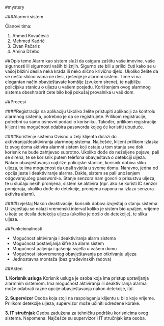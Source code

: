 ﻿#mystery


###Alarmni sistem

Članovi tima:

1. Ahmed Kovačević
2. Mehmed Kadrić
3. Elvan Pačariz
4. Amina Džebo


##Opis teme
Alarm kao sistem služi da osigura zaštitu vaše imovine, vaše sigurnosti ili sigurnosti vaših bližnjih. Sigurno ste bili u prilici čuti kako se u vašoj blizini desila neka krađa ili neko slično krivično djelo. Ukoliko želite da se nešto slično vama ne desi, rješenje je alarmni sistem. Time vi na elegantan način obavještavate komšije (zvukom sirene), te najbližu policijsku stanicu o uljezu u vašem posjedu. Korištenjem ovog alarmnog sistema obeshrabrit ćete bilo koji pokušaj provalnika u vaš dom.


##Procesi

####Registracija na aplikaciju
Ukoliko želite pristupiti aplikaciji za kontrolu alarmnog sistema, potrebno je da se registrujete. Prilikom registracije, potrebni su samo osnovni podaci o korisniku. Također, prilikom registracije klijent ima mogućnost odabira passworda kojeg će koristiti ubuduće.

####Korištenje sistema
Ovisno o želji klijenta dolazi do aktiviranja/deaktiviranja alarmnog sistema. Najčešće, klijent prilikom izlaska iz svog doma aktivira alarmni sistem koji ostaje u tom stanju sve dok korisnik ne bude zahtjevao suprotno. Ukoliko dođe do neželjene pojave, pali se sirena, te se korisnik putem telefona obavještava o detekciji uljeza. Nakon obavještavanja najbliže policijske stanice, korisnik dobiva sliku uljeza, te ima mogućnost da upali svjetla u svome domu. Naravno, jedna od opcija jeste i deaktiviranje alarma. Dakle, sistem se pali unošenjem odgovarajućeg password-a. Stanje senzora nam govori o prisustvu uljeza, te u slučaju nekih promjena, sistem se aktivira (npr. ako se koristi IC senzor pomjeraja, ukoliko dođe do detekcije, promjena napona na izlazu senzora aktivira alarm).

####Izvještaj
Nakon deaktivacije, korisnik dobiva izvještaj o stanju sistema. U izvještaju se nalazi vremenski interval koliko je sistem bio upaljen, vrijeme u koje se desila detekcija uljeza (ukoliko je došlo do detekcije), te slika uljeza.


##Funkcionalnosti

- Mogućnost aktiviranja i deaktiviranja alarm sistema
- Mogućnost postavljanja šifre za alarm sistem
- Mogućnost paljenja i gašenja svjetla u vašem domu
- Mogućnost istovremenog obavještavanja po otkrivanju uljeza
- Jednostavna montaža (bez građevinskih radova) 

##Akteri

**1. Korisnik usluga**
Korisnik usluga je osoba koja ima pristup upravljanja alarmnim sistemom. Ima mogućnost aktiviranja ili deaktiviranja alarma, može odabrati razne opcije obavještavanja nakon detekcije, itd.

**2. Supervizor**
Osoba koja stoji na raspolaganju klijentu u bilo koje vrijeme. Prilikom detekcije uljeza, supervizor može učiniti određene korake.

**3. IT stručnjak**
Osoba zadužena za tehničku podršku korisnicima ovog sistema. 
Napomena: Najčešće su supervizor i IT stručnjak ista osoba.

